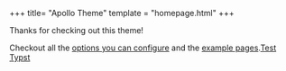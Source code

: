 +++
title= "Apollo Theme"
template = "homepage.html"
+++

Thanks for checking out this theme!

Checkout all the [options you can configure](./posts/configuration) and the [example pages](./tags/example/).[Test Typst](./posts/test)
